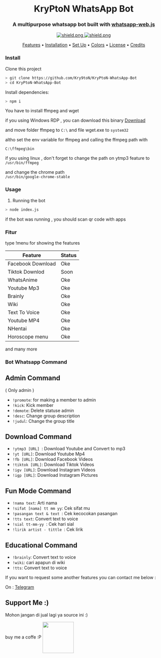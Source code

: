 <h1 align="center">

  <br>
  KryPtoN WhatsApp Bot
  <br>
</h1>

<h3 align=center>A multipurpose whatsapp bot built with <a href="https://github.com/pedroslopez/whatsapp-web.js">whatsapp-web.js</a></h3>


<div align=center>


  <a href="https://github.com/pedroslopez/whatsapp-web.js">
    <img src="https://img.shields.io/badge/whatsapp--web.js-V.1.7%205-green?style=flat&logo=npm" alt="shield.png">

  <a href="https://github.com/Kry9toN">
    <img src="https://img.shields.io/badge/license-GNU%20GPL%20v3-green" alt="shield.png">
  </a>

</div>

<p align="center">
  <a href="#features">Features</a>
  •
  <a href="#installation">Installation</a>
  •
  <a href="#set-up">Set Up</a>
  •
  <a href="#colors">Colors</a>
  •
  <a href="#license">License</a>
  •
  <a href="#credits">Credits</a>
</p>

### Install

Clone this project

```bash
> git clone https://github.com/Kry9toN/KryPtoN-WhatsApp-Bot
> cd KryPtoN-WhatsApp-Bot

```

Install dependencies:

```bash
> npm i
```
You have to install ffmpeg and wget 

if you using Windows RDP , you can download this binary
<a href="https://drive.google.com/file/d/1SugE8vjfOyyW3VTRqsxlW_GJh6EKQ19X/view?usp=drivesdk"> Download </a>

and move folder ffmpeg to `C:\`
and file wget.exe to `system32`

altho set the env variable for ffmpeg 
and calling the ffmpeg path with
```batch
C:\ffmpeg\bin

```

if you using linux , don't forget to change the path on 
ytmp3 feature
to  `/usr/bin/ffmpeg`

and change the chrome path  
`/usr/bin/google-chrome-stable`

### Usage
1. Running the  bot

```bash
> node index.js
```

if the bot was running , you should scan qr code with
apps

### Fitur 
type !menu for showing the features

 Feature  | Status |
| ------------- | ------------- |
| Facebook Download | Oke|
| Tiktok Downlod | Soon |
| WhatsAnime | Oke |
| Youtube Mp3|  Oke|
| Brainly |  Oke|
| Wiki|  Oke|
| Text To Voice|  Oke|
| Youtube MP4|  Oke|
| NHentai|  Oke|
| Horoscope menu|  Oke|

and many more

### Bot Whatsapp Command 

## Admin Command
( Only admin )

- `!promote`: for making a member to admin
- `!kick`: Kick member
- `!demote`: Delete statuse admin
- `!desc`: Change group description
- `!judul`: Change the group title

## Download Command

  - `!ytmp3 [URL] `: Download Youtube and Convert to mp3
  - `!yt [URL]`: Download Youtube Mp4
  - `!fb [URL]`: Download Facebook Videos
  - `!tiktok [URL]`: Download Tiktok Videos
  - `!igv [URL]`: Download Instagram Videos
  - `!igp [URL]`: Download Instagram Pictures
  

## Fun Mode Command
  - `!nama text`: Arti nama
  - `!sifat [nama] tt mm yy`: Cek sifat mu
  - `!pasangan text & text `: Cek kecocokan pasangan
  - `!tts text`: Convert text to voice
  - `!sial tt-mm-yy `: Cek hari sial
 - `!lirik artist - tittle `: Cek lirik

## Educational Command
  - `!brainly`: Convert text to voice
  - `!wiki`: cari apapun di wiki
  - `!tts`: Convert text to voice



If you want to request some another features you can contact me below  :

On : <a href="https://t.me/Kry9toN"> Telegram</a>

## Support Me :)

Mohon jangan di jual lagi ya source ini :)

buy me a coffe :P
<a href="https://saweria.co/donate/Kry9toN"><img width ="100" height="100" src="https://www.pngmart.com/files/7/Donation-Transparent-PNG.png" widht ="350" align="center" height="350"></a>
